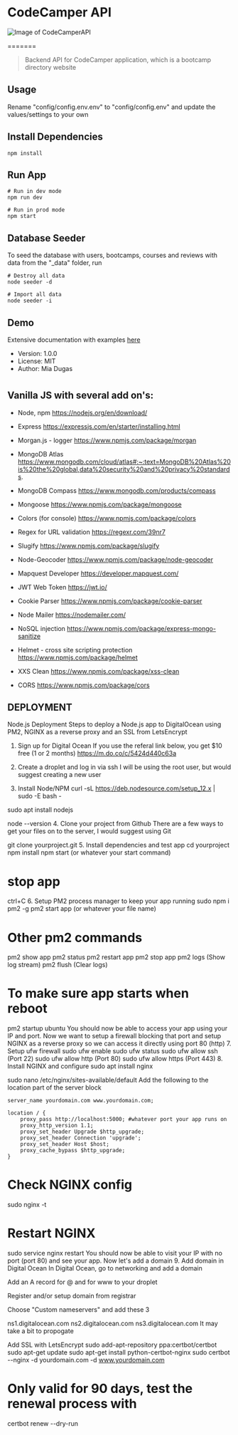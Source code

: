 # CodeCamper API


![Image of CodeCamperAPI]()

=======

> Backend API for CodeCamper application, which is a bootcamp directory website

## Usage

Rename "config/config.env.env" to "config/config.env" and update the values/settings to your own

## Install Dependencies

```
npm install
```

## Run App

```
# Run in dev mode
npm run dev

# Run in prod mode
npm start
```

## Database Seeder

To seed the database with users, bootcamps, courses and reviews with data from the "\_data" folder, run

```
# Destroy all data
node seeder -d

# Import all data
node seeder -i
```

## Demo

Extensive documentation with examples [here](https://documenter.getpostman.com/view/9277819/TVKEXx8c)

- Version: 1.0.0
- License: MIT
- Author: Mia Dugas

#

## Vanilla JS with several add on's:

- Node, npm
  https://nodejs.org/en/download/

- Express
  https://expressjs.com/en/starter/installing.html

- Morgan.js - logger
  https://www.npmjs.com/package/morgan

- MongoDB Atlas
  https://www.mongodb.com/cloud/atlas#:~:text=MongoDB%20Atlas%20is%20the%20global,data%20security%20and%20privacy%20standards.

- MongoDB Compass
  https://www.mongodb.com/products/compass

- Mongoose
  https://www.npmjs.com/package/mongoose

- Colors (for console)
  https://www.npmjs.com/package/colors

- Regex for URL validation
  https://regexr.com/39nr7

- Slugify
  https://www.npmjs.com/package/slugify

- Node-Geocoder
  https://www.npmjs.com/package/node-geocoder

- Mapquest Developer
  https://developer.mapquest.com/

- JWT Web Token
  https://jwt.io/

- Cookie Parser
  https://www.npmjs.com/package/cookie-parser

- Node Mailer
  https://nodemailer.com/

- NoSQL injection
  https://www.npmjs.com/package/express-mongo-sanitize

- Helmet - cross site scripting protection
  https://www.npmjs.com/package/helmet

- XXS Clean
  https://www.npmjs.com/package/xss-clean

- CORS
  https://www.npmjs.com/package/cors


## DEPLOYMENT
Node.js Deployment
Steps to deploy a Node.js app to DigitalOcean using PM2, NGINX as a reverse proxy and an SSL from LetsEncrypt

1. Sign up for Digital Ocean
If you use the referal link below, you get $10 free (1 or 2 months) https://m.do.co/c/5424d440c63a

2. Create a droplet and log in via ssh
I will be using the root user, but would suggest creating a new user

3. Install Node/NPM
curl -sL https://deb.nodesource.com/setup_12.x | sudo -E bash -

sudo apt install nodejs

node --version
4. Clone your project from Github
There are a few ways to get your files on to the server, I would suggest using Git

git clone yourproject.git
5. Install dependencies and test app
cd yourproject
npm install
npm start (or whatever your start command)
# stop app
ctrl+C
6. Setup PM2 process manager to keep your app running
sudo npm i pm2 -g
pm2 start app (or whatever your file name)

# Other pm2 commands
pm2 show app
pm2 status
pm2 restart app
pm2 stop app
pm2 logs (Show log stream)
pm2 flush (Clear logs)

# To make sure app starts when reboot
pm2 startup ubuntu
You should now be able to access your app using your IP and port. Now we want to setup a firewall blocking that port and setup NGINX as a reverse proxy so we can access it directly using port 80 (http)
7. Setup ufw firewall
sudo ufw enable
sudo ufw status
sudo ufw allow ssh (Port 22)
sudo ufw allow http (Port 80)
sudo ufw allow https (Port 443)
8. Install NGINX and configure
sudo apt install nginx

sudo nano /etc/nginx/sites-available/default
Add the following to the location part of the server block

    server_name yourdomain.com www.yourdomain.com;

    location / {
        proxy_pass http://localhost:5000; #whatever port your app runs on
        proxy_http_version 1.1;
        proxy_set_header Upgrade $http_upgrade;
        proxy_set_header Connection 'upgrade';
        proxy_set_header Host $host;
        proxy_cache_bypass $http_upgrade;
    }
# Check NGINX config
sudo nginx -t

# Restart NGINX
sudo service nginx restart
You should now be able to visit your IP with no port (port 80) and see your app. Now let's add a domain
9. Add domain in Digital Ocean
In Digital Ocean, go to networking and add a domain

Add an A record for @ and for www to your droplet

Register and/or setup domain from registrar

Choose "Custom nameservers" and add these 3

ns1.digitalocean.com
ns2.digitalocean.com
ns3.digitalocean.com
It may take a bit to propogate

Add SSL with LetsEncrypt
sudo add-apt-repository ppa:certbot/certbot
sudo apt-get update
sudo apt-get install python-certbot-nginx
sudo certbot --nginx -d yourdomain.com -d www.yourdomain.com

# Only valid for 90 days, test the renewal process with
certbot renew --dry-run

